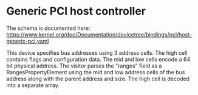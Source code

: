 # Generic PCI host controller

The schema is documented here:
https://www.kernel.org/doc/Documentation/devicetree/bindings/pci/host-generic-pci.yaml

This device specifies bus addresses using 3 address cells. The high cell contains
flags and configuration data. The mid and low cells encode a 64 bit physical
address. The visitor parses the "ranges" field as a RangesPropertyElement
using the mid and low address cells of the bus address along with the parent
address and size. The high cell is decoded into a separate array.